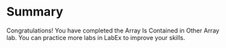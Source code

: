 # Summary

Congratulations! You have completed the Array Is Contained in Other Array lab. You can practice more labs in LabEx to improve your skills.
